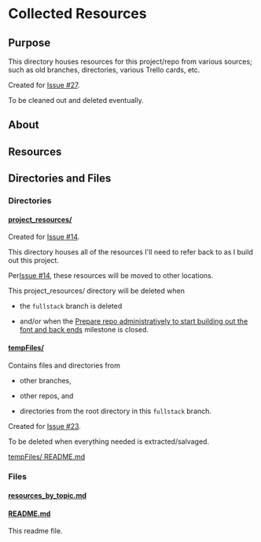 # Collected Resources

## Purpose

This directory houses resources for this project/repo from various sources; such as old branches, directories, various Trello cards, etc.

Created for [Issue #27](https://github.com/JamieBort/Personal-Dashboard/issues/27).

To be cleaned out and deleted eventually.

## About

## Resources

## Directories and Files

### Directories

#### [project_resources/](./project_resources/)

Created for [Issue #14](https://github.com/JamieBort/Personal-Dashboard/issues/14).

This directory houses all of the resources I'll need to refer back to as I build out this project.

Per[Issue #14](https://github.com/JamieBort/Personal-Dashboard/issues/14), these resources will be moved to other locations.

This project_resources/ directory will be deleted when

- the `fullstack` branch is deleted

- and/or when the [Prepare repo administratively to start building out the font and back ends](https://github.com/JamieBort/Personal-Dashboard/milestone/3) milestone is closed.

#### [tempFiles/](./tempFiles/)

Contains files and directories from

- other branches,

- other repos, and

- directories from the root directory in this `fullstack` branch.

Created for [Issue #23](https://github.com/JamieBort/Personal-Dashboard/issues/23).

To be deleted when everything needed is extracted/salvaged.

[tempFiles/ README.md](./tempFiles/README.md)

### Files

#### [resources_by_topic.md](./resources_by_topic.md)

#### [README.md](./README.md)

This readme file.
